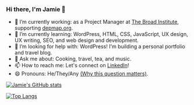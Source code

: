 ### Hi there, I'm Jamie 👋

- 🔭 I’m currently working: as a Project Manager at [The Broad Institute](https://www.broadinstitute.org/), supporting [depmap.org](https://depmap.org/portal/).
- 🌱 I’m currently learning: WordPress, HTML, CSS, JavaScript, UX design, UX writing, SEO, and web design and development.
- 🤔 I’m looking for help with: WordPress! I'm building a personal portfolio and travel blog. 
- 💬 Ask me about: Cooking, travel, tea, and music.
- 📫 How to reach me: Let's connect on [LinkedIn](https://www.linkedin.com/in/jakmak/)!
- 😄 Pronouns: He/They/Any [(Why this question matters)](https://www.mypronouns.org/).



[![Jamie's GitHub stats](https://github-readme-stats.vercel.app/api?username=jamkmak)](https://github.com/anuraghazra/github-readme-stats)




[![Top Langs](https://github-readme-stats.vercel.app/api/top-langs/?username=jamkmak&layout=compact)](https://github.com/anuraghazra/github-readme-stats)





<!--
**jamkmak/jamkmak** is a ✨ _special_ ✨ repository because its `README.md` (this file) appears on your GitHub profile.

Here are some ideas to get you started:

- 🔭 I’m currently working on ...
- 🌱 I’m currently learning WordPress, HTML, CSS, JavaScript, and 
- 👯 I’m looking to collaborate on ...
- 🤔 I’m looking for help with ...
- 💬 Ask me about ...
- 📫 How to reach me: ...
- 😄 Pronouns: he/they/any
- ⚡ Fun fact: ...
-->
